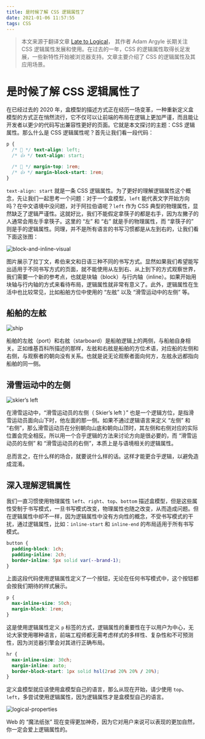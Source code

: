 ```yaml
---
title: 是时候了解 CSS 逻辑属性了
date: 2021-01-06 11:57:55
tags: CSS
---
```


> 本文来源于翻译文章 [Late to Logical](https://css-tricks.com/late-to-logical/)， 其作者 Adam Argyle 长期关注 CSS 逻辑属性发展和使用。在过去的一年，CSS 的逻辑属性取得长足发展，一些新特性开始被浏览器支持。文章主要介绍了 CSS 的逻辑属性及其应用场景。

# 是时候了解 CSS 逻辑属性了

在已经过去的 2020 年，盒模型的描述方式正在经历一场变革，一种重新定义盒模型的方式正在悄然流行，它不仅可以让前端的布局在逻辑上更加严谨，而且能让开发者以更少的代码写出兼容性更好的页面。它就是本文探讨的主题：CSS 逻辑属性。那么什么是 CSS 逻辑属性呢？首先让我们看一段代码：

```css
p {
  /* 🚫 */ text-align: left;
  /* 👍 */ text-align: start;

  /* 🚫 */ margin-top: 1rem;
  /* 👍 */ margin-block-start: 1rem;
}
```

`text-align: start` 就是一条 CSS 逻辑属性。为了更好的理解逻辑属性这个概念，先让我们一起思考一个问题：对于一个盒模型，`left` 能代表文字开始方向吗？在中文语境中没问题，对于阿拉伯语呢？`left` 作为 CSS 典型的物理属性，显然缺乏了逻辑严谨性。这就好比，我们不能假定拿筷子的都是右手，因为左撇子的人通常会用左手拿筷子。这里的 “左” 和 “右” 就是手的物理属性，而 “拿筷子的” 则是手的逻辑属性。同理，并不是所有语言的书写习惯都是从左到右的，让我们看下面这张图：

![block-and-inline-visual](https://p3.koolearn.com/koofe/block-and-inline-visual-a8149f54.png)

图片展示了拉丁文，希伯来文和日语三种不同的书写方式。显然如果我们希望能写出适用于不同书写方式的页面，就不能使用从左到右、从上到下的方式观察世界，我们需要一个新的参考点，也就是块轴（block）与行内轴（inline）。如果开始用块轴与行内轴的方式来看待布局，逻辑属性就非常有意义了。此外，逻辑属性在生活中也比较常见，比如船舶方位中使用的 “左舷” 以及 “滑雪运动中的左侧” 等。

## 船舶的左舷

![ship](https://p3.koolearn.com/koofe//ship-a8149f54.png)

船舶的左舷（port）和右舷（starboard）是船舶逻辑上的两侧，与船舶自身相关。正如维基百科所描述的那样，左舷和右舷是船舶的方位术语，对应船的左侧和右侧，与观察者的朝向没有关系。也就是说无论观察者面向何方，左舷永远都指向船舶的同一侧。

## 滑雪运动中的左侧

![skier’s left](https://p3.koolearn.com/koofe/skier-a8149f54.png)

在滑雪运动中，“滑雪运动员的左侧（ Skier’s left ）” 也是一个逻辑方位，是指滑雪运动员面向山下时，他左面的那一侧。如果不通过逻辑语言来定义 “左侧” 和 “右侧”，那么滑雪运动员在分别朝向山底和朝向山顶时，其左侧和右侧对应的实际位置会完全相反。所以用一个合乎逻辑的方法来讨论方向是很必要的，而 “滑雪运动员的左侧” 和 “滑雪运动员的右侧”，本质上是与语境相关的逻辑属性。

总而言之，在什么样的场合，就要说什么样的话。这样才能更合乎逻辑，以避免造成混淆。

## 深入理解逻辑属性

我们一直习惯使用物理属性 `left`、`right`、`top`、`bottom` 描述盒模型，但是这些属性受制于书写模式，一旦书写模式改变，物理属性也随之改变，从而造成问题。但在逻辑属性中却不一样，因为逻辑属性中没有方向性的概念，不受书写模式的干扰，通过逻辑属性，比如：`inline-start` 和 `inline-end` 的布局适用于所有书写模式。

```css
button {
  padding-block: 1ch;
  padding-inline: 2ch;
  border-inline: 5px solid var(--brand-1);
}
```

上面这段代码使用逻辑属性定义了一个按钮，无论在任何书写模式中，这个按钮都会按我们期待的样式展示。

```css
p {
  max-inline-size: 50ch;
  margin-block: 1rem;
}
```

这是使用逻辑属性定义 `p` 标签的方式，逻辑属性的重要性在于以用户为中心，无论大家使用哪种语言，前端工程师都无需考虑样式的多样性、复杂性和不可预测性，因为浏览器引擎会对其进行正确布局。

```css
hr {
  max-inline-size: 30ch;
  margin-inline: auto;
  border-block-start: 1px solid hsl(2rad 20% 20% / 20%);
}
```

定义盒模型就应该使用盒模型自己的语言，那么从现在开始，请少使用 `top`、`left`，多尝试使用逻辑属性，因为逻辑属性才是盒模型自己的语言。

![logical-properties](https://p3.koolearn.com/koofe/logical-properties-a8149f54.png)

Web 的 “魔法纸张” 现在变得更加神奇，因为它对用户来说可以表现的更加自然，你一定会爱上逻辑属性的。
